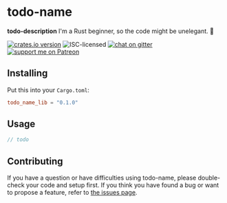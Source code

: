 # todo-name

**todo-description** I'm a Rust beginner, so the code might be unelegant. 🙈

[![crates.io version](https://img.shields.io/crates/v/todo_name_lib.svg)](https://crates.io/crates/todo_name_lib)
![ISC-licensed](https://img.shields.io/github/license/derhuerst/todo-name.svg)
[![chat on gitter](https://badges.gitter.im/derhuerst.svg)](https://gitter.im/derhuerst)
[![support me on Patreon](https://img.shields.io/badge/support%20me-on%20patreon-fa7664.svg)](https://patreon.com/derhuerst)


## Installing

Put this into your `Cargo.toml`:

```toml
todo_name_lib = "0.1.0"
```


## Usage

```rust
// todo
```


## Contributing

If you have a question or have difficulties using todo-name, please double-check your code and setup first. If you think you have found a bug or want to propose a feature, refer to [the issues page](https://github.com/derhuerst/todo-name/issues).
